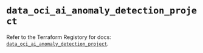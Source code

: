 # `data_oci_ai_anomaly_detection_project`

Refer to the Terraform Registory for docs: [`data_oci_ai_anomaly_detection_project`](https://registry.terraform.io/providers/oracle/oci/6.18.0/docs/data-sources/ai_anomaly_detection_project).
